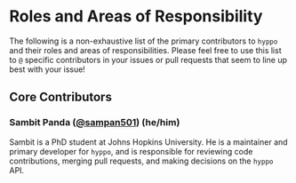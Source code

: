 # Roles and Areas of Responsibility

The following is a non-exhaustive list of the primary contributors to `hyppo` and
their roles and areas of responsibilities. Please feel free to use this list to `@`
specific contributors in your issues or pull requests that seem to line up best with
your issue!

## Core Contributors

### Sambit Panda ([@sampan501](https://github.com/sampan501)) (he/him)
Sambit is a PhD student at Johns Hopkins University. He is a maintainer and primary developer
for `hyppo`, and is responsible for reviewing code contributions, merging pull
requests, and making decisions on the `hyppo` API.